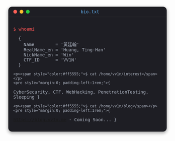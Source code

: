 <div style="background-color:#1e1e24; color:#abb2bf; font-family:monospace; border-radius:12px; overflow:hidden; box-shadow:0 4px 12px rgba(0,0,0,0.4);">

  <div style="display:flex; align-items:center; justify-content:space-between; padding:0.5rem 1rem; border-bottom:1px solid #333;">
    <div style="display:flex; gap:0.5rem;">
      <span style="width:12px; height:12px; border-radius:50%; background:#ff5f56; display:inline-block;"></span>
      <span style="width:12px; height:12px; border-radius:50%; background:#ffbd2e; display:inline-block;"></span>
      <span style="width:12px; height:12px; border-radius:50%; background:#27c93f; display:inline-block;"></span>
    </div>
    <span style="font-size:14px; color:#61afef;">bio.txt</span>
    <div style="width:36px;"></div>
  </div>

  <div style="padding:1rem;">
    <p><span style="color:#ff5555;">$ whoami</span></p>
    <pre style="margin:0; padding-left:1rem;">{
  Name        = '黃廷翰'
  RealName_en = 'Huang, Ting-Han'
  NickName_en = 'Win'
  CTF_ID      = 'VV1N'
}</pre>

    <p><span style="color:#ff5555;">$ cat /home/vv1n/interest</span></p>
    <pre style="margin:0; padding-left:1rem;">{
  CyberSecurity,
  CTF,
  WebHacking,
  PenetrationTesting,
  Sleeping
}</pre>

    <p><span style="color:#ff5555;">$ cat /home/vv1n/blog</span></p>
    <pre style="margin:0; padding-left:1rem;">{
  https://blog.vv1n.me - Coming Soon...
}</pre>
  </div>
</div>
